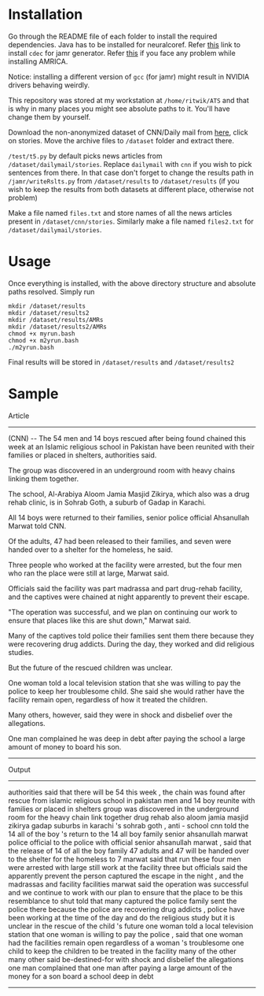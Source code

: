 # Installation

Go through the README file of each folder to install the required dependencies. Java has to be installed for neuralcoref. Refer [this](http://www.cs.cmu.edu/~mdenkows/cdec-realtime.html) link to install `cdec` for jamr generator. Refer [this](https://github.com/pygraphviz/pygraphviz/issues/61#issuecomment-207830568) if you face any problem while installing AMRICA.

Notice: installing a different version of `gcc` (for jamr) might result in NVIDIA drivers behaving weirdly. 

This repository was stored at my workstation at `/home/ritwik/ATS` and that is why in many places you might see absolute paths to it. You'll have change them by yourself.

Download the non-anonymized dataset of CNN/Daily mail from [here](https://cs.nyu.edu/~kcho/DMQA/), click on stories. Move the archive files to `/dataset` folder and extract there.

`/test/t5.py` by default picks news articles from `/dataset/dailymail/stories`.
Replace `dailymail`  with `cnn` if you wish to pick sentences from there. In that case don't forget to change the results path in `/jamr/writeRslts.py` from `/dataset/results` to `/dataset/results` (if you wish to keep the results from both datasets at different place, otherwise not problem) 

Make a file named `files.txt` and store names of all the news articles present in `/dataset/cnn/stories`. Similarly make a file named `files2.txt` for `/dataset/dailymail/stories`. 

# Usage

Once everything is installed, with the above directory structure and absolute paths resolved. Simply run

```
mkdir /dataset/results
mkdir /dataset/results2
mkdir /dataset/results/AMRs
mkdir /dataset/results2/AMRs
chmod +x myrun.bash
chmod +x m2yrun.bash
./m2yrun.bash
```

Final results will be stored in `/dataset/results` and `/dataset/results2`

# Sample
Article
___
(CNN) -- The 54 men and 14 boys rescued after being found chained this week at an Islamic religious school in Pakistan have been reunited with their families or placed in shelters, authorities said.

The group was discovered in an underground room with heavy chains linking them together.

The school, Al-Arabiya Aloom Jamia Masjid Zikirya, which also was a drug rehab clinic, is in Sohrab Goth, a suburb of Gadap in Karachi.

All 14 boys were returned to their families, senior police official Ahsanullah Marwat told CNN.

Of the adults, 47 had been released to their families, and seven were handed over to a shelter for the homeless, he said.

Three people who worked at the facility were arrested, but the four men who ran the place were still at large, Marwat said.

Officials said the facility was part madrassa and part drug-rehab facility, and the captives were chained at night apparently to prevent their escape.

"The operation was successful, and we plan on continuing our work to ensure that places like this are shut down," Marwat said.

Many of the captives told police their families sent them there because they were recovering drug addicts. During the day, they worked and did religious studies.

But the future of the rescued children was unclear.

One woman told a local television station that she was willing to pay the police to keep her troublesome child. She said she would rather have the facility remain open, regardless of how it treated the children.

Many others, however, said they were in shock and disbelief over the allegations.

One man complained he was deep in debt after paying the school a large amount of money to board his son.
___

Output
___
authorities said that there will be 54 this week , the chain was found after rescue from islamic religious school in pakistan men and 14 boy reunite with families or placed in shelters
group was discovered in the underground room for the heavy chain link together
drug rehab also aloom jamia masjid zikirya gadap suburbs in karachi 's sohrab goth , anti - school
cnn told the 14 all of the boy 's return to the 14 all boy family senior ahsanullah marwat police official to the police with official senior ahsanullah marwat , said that the release of 14 of all the boy family 47 adults and 47 will be handed over to the shelter for the homeless to 7
marwat said that run these four men were arrested with large still work at the facility three but
officials said the apparently prevent the person captured the escape in the night , and the madrassas and facility facilities
marwat said the operation was successful and we continue to work with our plan to ensure that the place to be this resemblance to shut
told that many captured the police family sent the police there because the police are recovering drug addicts , police have been working at the time of the day and do the religious study
but it is unclear in the rescue of the child 's future
one woman told a local television station that one woman is willing to pay the police , said that one woman had the facilities remain open regardless of a woman 's troublesome one child to keep the children to be treated in the facility
many of the other many other said be-destined-for with shock and disbelief the allegations
one man complained that one man after paying a large amount of the money for a son board a school deep in debt
___
